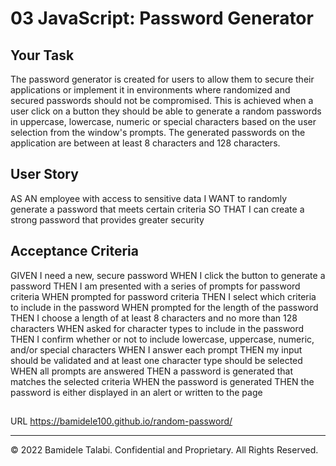 # 03 JavaScript: Password Generator

## Your Task

The password generator is created for users to allow them to secure their applications or implement it in environments where randomized and secured passwords should not be compromised. This is achieved when a user click on a button they should be able to generate a random passwords in uppercase, lowercase, numeric or special characters based on the user selection from the window's prompts. The generated passwords on the application are between at least 8 characters and 128 characters.

## User Story

AS AN employee with access to sensitive data
I WANT to randomly generate a password that meets certain criteria
SO THAT I can create a strong password that provides greater security

## Acceptance Criteria

GIVEN I need a new, secure password
WHEN I click the button to generate a password
THEN I am presented with a series of prompts for password criteria
WHEN prompted for password criteria
THEN I select which criteria to include in the password
WHEN prompted for the length of the password
THEN I choose a length of at least 8 characters and no more than 128 characters
WHEN asked for character types to include in the password
THEN I confirm whether or not to include lowercase, uppercase, numeric, and/or special characters
WHEN I answer each prompt
THEN my input should be validated and at least one character type should be selected
WHEN all prompts are answered
THEN a password is generated that matches the selected criteria
WHEN the password is generated
THEN the password is either displayed in an alert or written to the page

##
URL
https://bamidele100.github.io/random-password/
- - -
© 2022 Bamidele Talabi. Confidential and Proprietary. All Rights Reserved.
